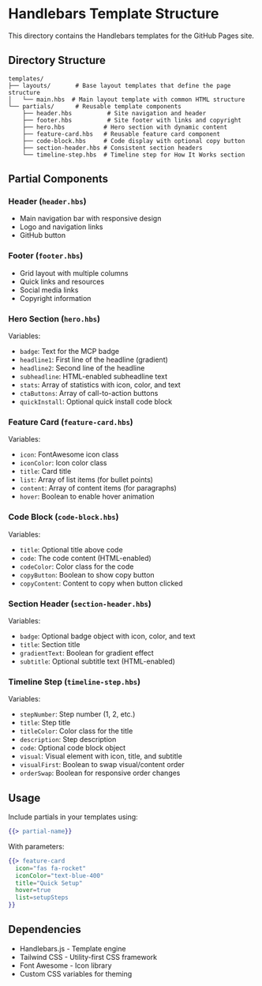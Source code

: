 # Handlebars Template Structure

This directory contains the Handlebars templates for the GitHub Pages site.

## Directory Structure

```
templates/
├── layouts/       # Base layout templates that define the page structure
│   └── main.hbs  # Main layout template with common HTML structure
└── partials/      # Reusable template components
    ├── header.hbs          # Site navigation and header
    ├── footer.hbs          # Site footer with links and copyright
    ├── hero.hbs           # Hero section with dynamic content
    ├── feature-card.hbs   # Reusable feature card component
    ├── code-block.hbs     # Code display with optional copy button
    ├── section-header.hbs # Consistent section headers
    └── timeline-step.hbs  # Timeline step for How It Works section
```

## Partial Components

### Header (`header.hbs`)

- Main navigation bar with responsive design
- Logo and navigation links
- GitHub button

### Footer (`footer.hbs`)

- Grid layout with multiple columns
- Quick links and resources
- Social media links
- Copyright information

### Hero Section (`hero.hbs`)

Variables:

- `badge`: Text for the MCP badge
- `headline1`: First line of the headline (gradient)
- `headline2`: Second line of the headline
- `subheadline`: HTML-enabled subheadline text
- `stats`: Array of statistics with icon, color, and text
- `ctaButtons`: Array of call-to-action buttons
- `quickInstall`: Optional quick install code block

### Feature Card (`feature-card.hbs`)

Variables:

- `icon`: FontAwesome icon class
- `iconColor`: Icon color class
- `title`: Card title
- `list`: Array of list items (for bullet points)
- `content`: Array of content items (for paragraphs)
- `hover`: Boolean to enable hover animation

### Code Block (`code-block.hbs`)

Variables:

- `title`: Optional title above code
- `code`: The code content (HTML-enabled)
- `codeColor`: Color class for the code
- `copyButton`: Boolean to show copy button
- `copyContent`: Content to copy when button clicked

### Section Header (`section-header.hbs`)

Variables:

- `badge`: Optional badge object with icon, color, and text
- `title`: Section title
- `gradientText`: Boolean for gradient effect
- `subtitle`: Optional subtitle text (HTML-enabled)

### Timeline Step (`timeline-step.hbs`)

Variables:

- `stepNumber`: Step number (1, 2, etc.)
- `title`: Step title
- `titleColor`: Color class for the title
- `description`: Step description
- `code`: Optional code block object
- `visual`: Visual element with icon, title, and subtitle
- `visualFirst`: Boolean to swap visual/content order
- `orderSwap`: Boolean for responsive order changes

## Usage

Include partials in your templates using:

```handlebars
{{> partial-name}}
```

With parameters:

```handlebars
{{> feature-card
  icon="fas fa-rocket"
  iconColor="text-blue-400"
  title="Quick Setup"
  hover=true
  list=setupSteps
}}
```

## Dependencies

- Handlebars.js - Template engine
- Tailwind CSS - Utility-first CSS framework
- Font Awesome - Icon library
- Custom CSS variables for theming
